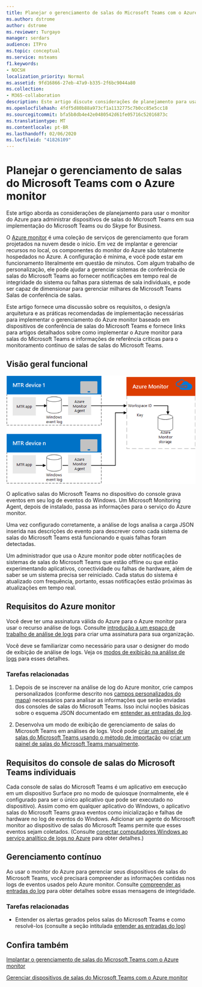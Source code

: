 ```yaml
---
title: Planejar o gerenciamento de salas do Microsoft Teams com o Azure monitor
ms.author: dstrome
author: dstrome
ms.reviewer: Turgayo
manager: serdars
audience: ITPro
ms.topic: conceptual
ms.service: msteams
f1.keywords:
- NOCSH
localization_priority: Normal
ms.assetid: 9fd16866-27eb-47a9-b335-2f6bc9044a80
ms.collection:
- M365-collaboration
description: Este artigo discute considerações de planejamento para usar o Azure monitor para administrar dispositivos de salas do Microsoft Teams na implementação do Skype for Business ou do teams.
ms.openlocfilehash: 4fdf5d80b88a973cf1a1132775c7b0cc85e5cc18
ms.sourcegitcommit: bfa5b8db4e42e0480542d61fe05716c52016873c
ms.translationtype: MT
ms.contentlocale: pt-BR
ms.lasthandoff: 02/06/2020
ms.locfileid: "41826109"
---
```

# <a name="plan-microsoft-teams-rooms-management-with-azure-monitor"></a>Planejar o gerenciamento de salas do Microsoft Teams com o Azure monitor
 
 Este artigo aborda as considerações de planejamento para usar o monitor do Azure para administrar dispositivos de salas do Microsoft Teams em sua implementação do Microsoft Teams ou do Skype for Business.
  
O [Azure monitor](https://docs.microsoft.com/azure/azure-monitor/overview) é uma coleção de serviços de gerenciamento que foram projetados na nuvem desde o início. Em vez de implantar e gerenciar recursos no local, os componentes do monitor do Azure são totalmente hospedados no Azure. A configuração é mínima, e você pode estar em funcionamento literalmente em questão de minutos. Com algum trabalho de personalização, ele pode ajudar a gerenciar sistemas de conferência de salas do Microsoft Teams ao fornecer notificações em tempo real de integridade do sistema ou falhas para sistemas de sala individuais, e pode ser capaz de dimensionar para gerenciar milhares de Microsoft Teams Salas de conferência de salas.
  
Este artigo fornece uma discussão sobre os requisitos, o design/a arquitetura e as práticas recomendadas de implementação necessárias para implementar o gerenciamento do Azure monitor baseado em dispositivos de conferência de salas do Microsoft Teams e fornece links para artigos detalhados sobre como implementar o Azure monitor para salas do Microsoft Teams e informações de referência críticas para o monitoramento contínuo de salas de salas do Microsoft Teams. 
  
## <a name="functional-overview"></a>Visão geral funcional

![diagrama do gerenciamento de salas do Microsoft Teams usando o Azure monitor](../media/3f2ae1b8-61ea-4cd6-afb4-4bd75ccc746a.png)
  
O aplicativo salas do Microsoft Teams no dispositivo do console grava eventos em seu log de eventos do Windows. Um Microsoft Monitoring Agent, depois de instalado, passa as informações para o serviço do Azure monitor. 
  
Uma vez configurado corretamente, a análise de logs analisa a carga JSON inserida nas descrições do evento para descrever como cada sistema de salas do Microsoft Teams está funcionando e quais falhas foram detectadas. 
  
Um administrador que usa o Azure monitor pode obter notificações de sistemas de salas do Microsoft Teams que estão offline ou que estão experimentando aplicativos, conectividade ou falhas de hardware, além de saber se um sistema precisa ser reiniciado. Cada status do sistema é atualizado com frequência, portanto, essas notificações estão próximas às atualizações em tempo real.
  
## <a name="azure-monitor-requirements"></a>Requisitos do Azure monitor

Você deve ter uma assinatura válida do Azure para o Azure monitor para usar o recurso análise de logs. Consulte [introdução a um espaço de trabalho de análise de logs](https://docs.microsoft.com/azure/azure-monitor/learn/quick-create-workspace) para criar uma assinatura para sua organização.
  
Você deve se familiarizar como necessário para usar o designer do modo de exibição de análise de logs. Veja os [modos de exibição na análise de logs](https://docs.microsoft.com/azure/azure-monitor/platform/view-designer) para esses detalhes.
  
### <a name="related-tasks"></a>Tarefas relacionadas

1. Depois de se inscrever na análise de log do Azure monitor, crie campos personalizados (conforme descrito nos [campos personalizados do mapa](azure-monitor-deploy.md#Custom_fields)) necessários para analisar as informações que serão enviadas dos consoles de salas do Microsoft Teams. Isso inclui noções básicas sobre o esquema JSON documentado em [entender as entradas do log](azure-monitor-manage.md#understand-the-log-entries).
    
2. Desenvolva um modo de exibição de gerenciamento de salas do Microsoft Teams em análises de logs. Você pode [criar um painel de salas do Microsoft Teams usando o método de importação](azure-monitor-deploy.md#create-a-microsoft-teams-rooms-dashboard-by-using-the-import-method) ou [criar um painel de salas do Microsoft Teams manualmente](azure-monitor-deploy.md#create-a-microsoft-teams-rooms-dashboard-manually).
    
## <a name="individual-microsoft-teams-rooms-console-requirements"></a>Requisitos do console de salas do Microsoft Teams individuais

Cada console de salas do Microsoft Teams é um aplicativo em execução em um dispositivo Surface pro no modo de quiosque (normalmente, ele é configurado para ser o único aplicativo que pode ser executado no dispositivo). Assim como em qualquer aplicativo do Windows, o aplicativo salas do Microsoft Teams grava eventos como inicialização e falhas de hardware no log de eventos do Windows. Adicionar um agente do Microsoft monitor ao dispositivo de salas do Microsoft Teams permite que esses eventos sejam coletados. (Consulte [conectar computadores Windows ao serviço analítico de logs no Azure](https://docs.microsoft.com/azure/azure-monitor/platform/agent-windows) para obter detalhes.)
  
## <a name="ongoing-management"></a>Gerenciamento contínuo

Ao usar o monitor do Azure para gerenciar seus dispositivos de salas do Microsoft Teams, você precisará compreender as informações contidas nos logs de eventos usados pelo Azure monitor. Consulte [compreender as entradas do log](azure-monitor-manage.md#understand-the-log-entries) para obter detalhes sobre essas mensagens de integridade.
  
### <a name="related-tasks"></a>Tarefas relacionadas

- Entender os alertas gerados pelos salas do Microsoft Teams e como resolvê-los (consulte a seção intitulada [entender as entradas do log](azure-monitor-manage.md#understand-the-log-entries))
    
## <a name="see-also"></a>Confira também

[Implantar o gerenciamento de salas do Microsoft Teams com o Azure monitor](azure-monitor-deploy.md)
  
[Gerenciar dispositivos de salas do Microsoft Teams com o Azure monitor](azure-monitor-manage.md)